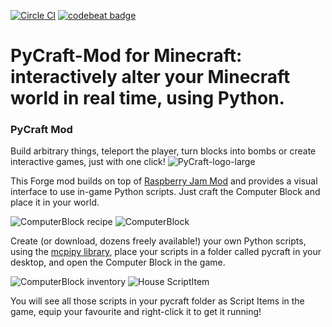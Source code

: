 [![Circle CI](https://circleci.com/gh/ngcm/PyCraft-Mod.svg?style=shield&circle-token=:circle-token)](https://circleci.com/gh/fangohr/oommf-python) [![codebeat badge](https://codebeat.co/badges/334becab-8080-48b0-93a8-d050d850f73a)](https://codebeat.co/projects/github-com-ngcm-pycraft-mod)

# PyCraft-Mod for Minecraft: interactively alter your Minecraft world in real time, using Python.
### PyCraft Mod 

Build arbitrary things, teleport the player, turn blocks into bombs or create interactive games, just with one click!
![PyCraft-logo-large](http://www.southampton.ac.uk/~apd1g15/media/pycraft_logo_large.jpg)

This Forge mod builds on top of [Raspberry Jam Mod](https://github.com/arpruss/raspberryjammod) and provides a visual interface to use in-game Python scripts. Just craft the Computer Block and place it in your world.

![ComputerBlock recipe](http://www.southampton.ac.uk/~apd1g15/media/recipe_cropped.png)
![ComputerBlock](http://www.southampton.ac.uk/~apd1g15/media/computerblock_cropped.png)

Create (or download, dozens freely available!) your own Python scripts, using the [mcpipy library](), place your scripts in a folder called pycraft in your desktop, and open the Computer Block in the game.

![ComputerBlock inventory](http://www.southampton.ac.uk/~apd1g15/media/computer_inventory_cropped.png)
![House ScriptItem](http://www.southampton.ac.uk/~apd1g15/media/scriptItem_house_cropped.png)

You will see all those scripts in your pycraft folder as Script Items in the game, equip your favourite and right-click it to get it running!
